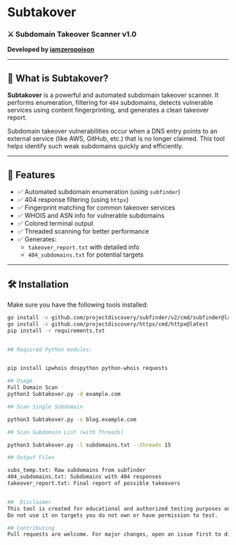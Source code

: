# Subtakover

### ⚔️ Subdomain Takeover Scanner v1.0  
**Developed by [iamzeropoison](https://github.com/iamzeropoison)**

---

## 📌 What is Subtakover?

**Subtakover** is a powerful and automated subdomain takeover scanner. It performs enumeration, filtering for `404` subdomains, detects vulnerable services using content fingerprinting, and generates a clean takeover report.

Subdomain takeover vulnerabilities occur when a DNS entry points to an external service (like AWS, GitHub, etc.) that is no longer claimed. This tool helps identify such weak subdomains quickly and efficiently.

---

## 🚀 Features

- ✅ Automated subdomain enumeration (using `subfinder`)
- ✅ 404 response filtering (using `httpx`)
- ✅ Fingerprint matching for common takeover services
- ✅ WHOIS and ASN info for vulnerable subdomains
- ✅ Colored terminal output
- ✅ Threaded scanning for better performance
- ✅ Generates:
  - `takeover_report.txt` with detailed info
  - `404_subdomains.txt` for potential targets

---

## 🛠️ Installation

Make sure you have the following tools installed:

```bash
go install -v github.com/projectdiscovery/subfinder/v2/cmd/subfinder@latest
go install -v github.com/projectdiscovery/httpx/cmd/httpx@latest
pip install -r requirements.txt


## Required Python modules:


pip install ipwhois dnspython python-whois requests

## Usage
Full Domain Scan
python3 Subtakover.py -d example.com

## Scan Single Subdomain

python3 Subtakover.py -s blog.example.com

## Scan Subdomain List (with Threads)

python3 Subtakover.py -l subdomains.txt --threads 15

## Output Files

subs_temp.txt: Raw subdomains from subfinder
404_subdomains.txt: Subdomains with 404 responses
takeover_report.txt: Final report of possible takeovers


##  Disclaimer
This tool is created for educational and authorized testing purposes only.
Do not use it on targets you do not own or have permission to test.

## Contributing
Pull requests are welcome. For major changes, open an issue first to discuss what you'd like to change.
